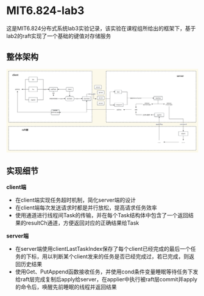 # MIT6.824-lab3

这是MIT6.824分布式系统lab3实验记录，该实验在课程组所给出的框架下，基于lab2的raft实现了一个基础的键值对存储服务

##  整体架构

![kvraft架构](kvraft架构.jpg)

## 实现细节

**client端**

* 在client端实现任务超时机制，简化server端的设计
* 在client端每次发送请求时都是并行放松，提高请求任务效率
* 使用通道进行线程间Task的传输，并在每个Task结构体中包含了一个返回结果的resultCh通道，方便返回对应的正确结果给Task

**server端**

* 在server端使用clientLastTaskIndex保存了每个client已经完成的最后一个任务的下标，用以判断某个client发来的任务是否已经完成过，若已完成，则返回历史结果
* 使用Get、PutAppend函数接收任务，并使用cond条件变量睡眠等待任务下发给raft层完成复制后apply给server，在applier中执行被raft层commit并apply的命令后，唤醒先前睡眠的线程并返回结果
